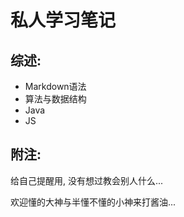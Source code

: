 # 私人学习笔记

## 综述:

-   Markdown语法
-   算法与数据结构
-   Java
-   JS 

## 附注:

给自己提醒用, 没有想过教会别人什么...

欢迎懂的大神与半懂不懂的小神来打酱油...
